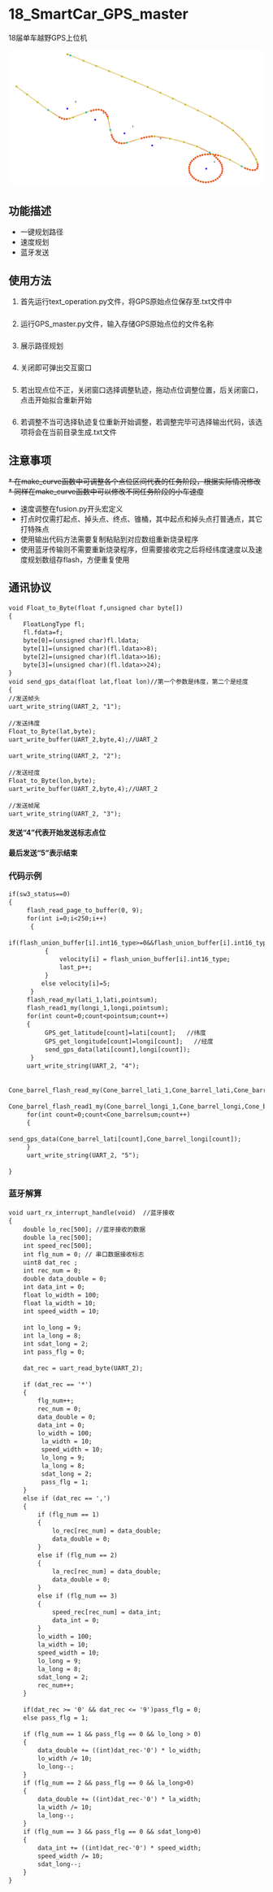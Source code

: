 # 18_SmartCar_GPS_master
18届单车越野GPS上位机

![image](https://github.com/qinghuan0/18_SmartCar_GPS_master/blob/main/example.jpg?raw=true)

## 功能描述

* 一键规划路径
* 速度规划
* 蓝牙发送

## 使用方法
1. 首先运行text_operation.py文件，将GPS原始点位保存至.txt文件中
#####
2. 运行GPS_master.py文件，输入存储GPS原始点位的文件名称
#####
3. 展示路径规划
#####
4. 关闭即可弹出交互窗口
#####
5. 若出现点位不正，关闭窗口选择调整轨迹，拖动点位调整位置，后关闭窗口，点击开始拟合重新开始
#####
6. 若调整不当可选择轨迹复位重新开始调整，若调整完毕可选择输出代码，该选项将会在当前目录生成.txt文件

## 注意事项

~~* 在make_curve函数中可调整各个点位区间代表的任务阶段，根据实际情况修改~~
~~* 同样在make_curve函数中可以修改不同任务阶段的小车速度~~
* 速度调整在fusion.py开头宏定义
* 打点时仅需打起点、掉头点、终点、锥桶，其中起点和掉头点打普通点，其它打特殊点
* 使用输出代码方法需要复制粘贴到对应数组重新烧录程序
* 使用蓝牙传输则不需要重新烧录程序，但需要接收完之后将经纬度速度以及速度规划数组存flash，方便重复使用

## 通讯协议

    void Float_to_Byte(float f,unsigned char byte[])
    {
        FloatLongType fl;
        fl.fdata=f;
        byte[0]=(unsigned char)fl.ldata;
        byte[1]=(unsigned char)(fl.ldata>>8);
        byte[2]=(unsigned char)(fl.ldata>>16);
        byte[3]=(unsigned char)(fl.ldata>>24);
    }
    void send_gps_data(float lat,float lon)//第一个参数是纬度，第二个是经度
    {
    //发送帧头
    uart_write_string(UART_2, "1");

    //发送纬度
    Float_to_Byte(lat,byte);
    uart_write_buffer(UART_2,byte,4);//UART_2

    uart_write_string(UART_2, "2");

    //发送经度
    Float_to_Byte(lon,byte);
    uart_write_buffer(UART_2,byte,4);//UART_2

    //发送帧尾
    uart_write_string(UART_2, "3");

#### 发送“4”代表开始发送标志点位
#### 最后发送“5”表示结束

### 代码示例

    if(sw3_status==0)
    {
         flash_read_page_to_buffer(0, 9);
         for(int i=0;i<250;i++)
          {
             if(flash_union_buffer[i].int16_type>=0&&flash_union_buffer[i].int16_type<30)
              {
                  velocity[i] = flash_union_buffer[i].int16_type;
                  last_p++;
              }
             else velocity[i]=5;
          }
         flash_read_my(lati_1,lati,pointsum);
         flash_read1_my(longi_1,longi,pointsum);
         for(int count=0;count<pointsum;count++)
         {
              GPS_get_latitude[count]=lati[count];   //纬度
              GPS_get_longitude[count]=longi[count];   //经度
              send_gps_data(lati[count],longi[count]);
          }
         uart_write_string(UART_2, "4");

         Cone_barrel_flash_read_my(Cone_barrel_lati_1,Cone_barrel_lati,Cone_barrelsum);
         Cone_barrel_flash_read1_my(Cone_barrel_longi_1,Cone_barrel_longi,Cone_barrelsum);
         for(int count=0;count<Cone_barrelsum;count++)
         {
             send_gps_data(Cone_barrel_lati[count],Cone_barrel_longi[count]);
         }
         uart_write_string(UART_2, "5");

    }

### 蓝牙解算

    void uart_rx_interrupt_handle(void)  //蓝牙接收
    {
        double lo_rec[500]; //蓝牙接收的数据
        double la_rec[500];
        int speed_rec[500];
        int flg_num = 0; // 串口数据接收标志
        uint8 dat_rec ;
        int rec_num = 0;
        double data_double = 0;
        int data_int = 0;
        float lo_width = 100;
        float la_width = 10;
        int speed_width = 10;
        
        int lo_long = 9;
        int la_long = 8;
        int sdat_long = 2;
        int pass_flg = 0;
    
        dat_rec = uart_read_byte(UART_2);
    
        if (dat_rec == '*')
        {
            flg_num++;
            rec_num = 0;
            data_double = 0;
            data_int = 0;
            lo_width = 100;
             la_width = 10;
             speed_width = 10;
             lo_long = 9;
             la_long = 8;
             sdat_long = 2;
             pass_flg = 1;
        }
        else if (dat_rec == ',')
        {
            if (flg_num == 1)
            {
                lo_rec[rec_num] = data_double;
                data_double = 0;
            }
            else if (flg_num == 2)
            {
                la_rec[rec_num] = data_double;
                data_double = 0;
            }
            else if (flg_num == 3)
            {
                speed_rec[rec_num] = data_int;
                data_int = 0;
            }
            lo_width = 100;
            la_width = 10;
            speed_width = 10;
            lo_long = 9;
            la_long = 8;
            sdat_long = 2;
            rec_num++;
        }
    
        if(dat_rec >= '0' && dat_rec <= '9')pass_flg = 0;
        else pass_flg = 1;
    
        if (flg_num == 1 && pass_flg == 0 && lo_long > 0)
        {
            data_double += ((int)dat_rec-'0') * lo_width;
            lo_width /= 10;
            lo_long--;
        }
        if (flg_num == 2 && pass_flg == 0 && la_long>0)
        {
            data_double += ((int)dat_rec-'0') * la_width;
            la_width /= 10;
            la_long--;
        }
        if (flg_num == 3 && pass_flg == 0 && sdat_long>0)
        {
            data_int += ((int)dat_rec-'0') * speed_width;
            speed_width /= 10;
            sdat_long--;
        }
    }
